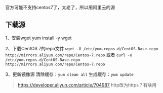 官方可能不支持centos7了，太老了，所以用阿里云的源
## 下载源
1、安装wget
yum install -y wget

2、下载CentOS 7的repo文件
`wget -O /etc/yum.repos.d/CentOS-Base.repo http://mirrors.aliyun.com/repo/Centos-7.repo`
或者
`curl -o /etc/yum.repos.d/CentOS-Base.repo http://mirrors.aliyun.com/repo/Centos-7.repo`

3、更新镜像源
清除缓存：`yum clean all`
生成缓存：`yum update`

> https://developer.aliyun.com/article/704987 http改为https？有啥用